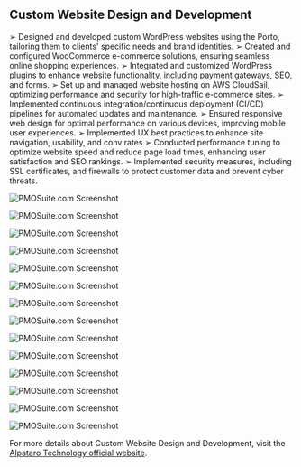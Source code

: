 ## Custom Website Design and Development

➢ Designed and developed custom WordPress websites using the Porto, tailoring them to clients' specific needs and brand identities.
➢ Created and configured WooCommerce e-commerce solutions, ensuring seamless online shopping experiences.
➢ Integrated and customized WordPress plugins to enhance website functionality, including payment gateways, SEO, and forms.
➢ Set up and managed website hosting on AWS CloudSail, optimizing performance and security for high-traffic e-commerce sites.
➢ Implemented continuous integration/continuous deployment (CI/CD) pipelines for automated updates and maintenance.
➢ Ensured responsive web design for optimal performance on various devices, improving mobile user experiences.
➢ Implemented UX best practices to enhance site navigation, usability, and conv rates
➢ Conducted performance tuning to optimize website speed and reduce page load times, enhancing user satisfaction and SEO rankings.
➢ Implemented security measures, including SSL certificates, and firewalls to protect customer data and prevent cyber threats.

![PMOSuite.com Screenshot](screenshots/marketplace_01.png)

![PMOSuite.com Screenshot](screenshots/marketplace_02.png)

![PMOSuite.com Screenshot](screenshots/marketplace_03.png)

![PMOSuite.com Screenshot](screenshots/marketplace_04.png)

![PMOSuite.com Screenshot](screenshots/marketplace_05.png)

![PMOSuite.com Screenshot](screenshots/marketplace_06.png)

![PMOSuite.com Screenshot](screenshots/marketplace_07.png)

![PMOSuite.com Screenshot](screenshots/marketplace_08.png)

![PMOSuite.com Screenshot](screenshots/marketplace_09.png)

![PMOSuite.com Screenshot](screenshots/marketplace_10.png)

![PMOSuite.com Screenshot](screenshots/marketplace_11.png)

![PMOSuite.com Screenshot](screenshots/marketplace_12.png)

![PMOSuite.com Screenshot](screenshots/marketplace_13.png)

![PMOSuite.com Screenshot](screenshots/marketplace_14.png)

For more details about Custom Website Design and Development, visit the [Alpataro Technology official website](https://alpatarotechnology.com/alpataro.html#website-design).
